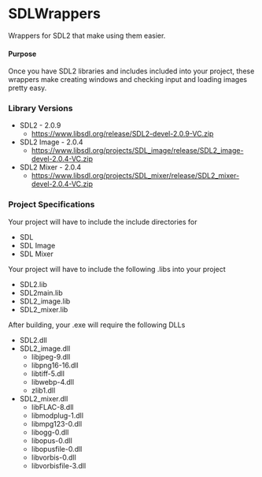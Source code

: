 # SDLWrappers
Wrappers for SDL2 that make using them easier.

#### Purpose
Once you have SDL2 libraries and includes included into your project, these wrappers make creating windows and checking input and loading images pretty easy.

### Library Versions
* SDL2 - 2.0.9
  * https://www.libsdl.org/release/SDL2-devel-2.0.9-VC.zip
* SDL2 Image - 2.0.4
  * https://www.libsdl.org/projects/SDL_image/release/SDL2_image-devel-2.0.4-VC.zip
* SDL2 Mixer - 2.0.4
  * https://www.libsdl.org/projects/SDL_mixer/release/SDL2_mixer-devel-2.0.4-VC.zip

### Project Specifications
Your project will have to include the include directories for
* SDL
* SDL Image
* SDL Mixer

Your project will have to include the following .libs into your project
* SDL2.lib
* SDL2main.lib
* SDL2_image.lib
* SDL2_mixer.lib

After building, your .exe will require the following DLLs
* SDL2.dll
* SDL2_image.dll
  * libjpeg-9.dll
  * libpng16-16.dll
  * libtiff-5.dll
  * libwebp-4.dll
  * zlib1.dll
* SDL2_mixer.dll
  * libFLAC-8.dll
  * libmodplug-1.dll
  * libmpg123-0.dll
  * libogg-0.dll
  * libopus-0.dll
  * libopusfile-0.dll
  * libvorbis-0.dll
  * libvorbisfile-3.dll

